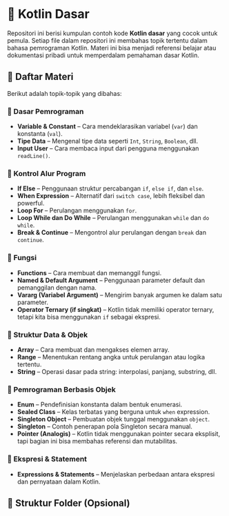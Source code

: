 # 📘 Kotlin Dasar

Repositori ini berisi kumpulan contoh kode **Kotlin dasar** yang cocok untuk pemula. Setiap file dalam repositori ini membahas topik tertentu dalam bahasa pemrograman Kotlin. Materi ini bisa menjadi referensi belajar atau dokumentasi pribadi untuk memperdalam pemahaman dasar Kotlin.

## 📂 Daftar Materi

Berikut adalah topik-topik yang dibahas:

### 🔹 Dasar Pemrograman
- **Variable & Constant** – Cara mendeklarasikan variabel (`var`) dan konstanta (`val`).
- **Tipe Data** – Mengenal tipe data seperti `Int`, `String`, `Boolean`, dll.
- **Input User** – Cara membaca input dari pengguna menggunakan `readLine()`.

### 🔹 Kontrol Alur Program
- **If Else** – Penggunaan struktur percabangan `if`, `else if`, dan `else`.
- **When Expression** – Alternatif dari `switch case`, lebih fleksibel dan powerful.
- **Loop For** – Perulangan menggunakan `for`.
- **Loop While dan Do While** – Perulangan menggunakan `while` dan `do while`.
- **Break & Continue** – Mengontrol alur perulangan dengan `break` dan `continue`.

### 🔹 Fungsi
- **Functions** – Cara membuat dan memanggil fungsi.
- **Named & Default Argument** – Penggunaan parameter default dan pemanggilan dengan nama.
- **Vararg (Variabel Argument)** – Mengirim banyak argumen ke dalam satu parameter.
- **Operator Ternary (if singkat)** – Kotlin tidak memiliki operator ternary, tetapi kita bisa menggunakan `if` sebagai ekspresi.

### 🔹 Struktur Data & Objek
- **Array** – Cara membuat dan mengakses elemen array.
- **Range** – Menentukan rentang angka untuk perulangan atau logika tertentu.
- **String** – Operasi dasar pada string: interpolasi, panjang, substring, dll.

### 🔹 Pemrograman Berbasis Objek
- **Enum** – Pendefinisian konstanta dalam bentuk enumerasi.
- **Sealed Class** – Kelas terbatas yang berguna untuk `when` expression.
- **Singleton Object** – Pembuatan objek tunggal menggunakan `object`.
- **Singleton** – Contoh penerapan pola Singleton secara manual.
- **Pointer (Analogis)** – Kotlin tidak menggunakan pointer secara eksplisit, tapi bagian ini bisa membahas referensi dan mutabilitas.

### 🔹 Ekspresi & Statement
- **Expressions & Statements** – Menjelaskan perbedaan antara ekspresi dan pernyataan dalam Kotlin.

## 📁 Struktur Folder (Opsional)

